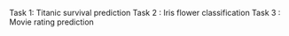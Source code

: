 Task 1: Titanic survival prediction
Task 2 : Iris flower classification
Task 3 : Movie rating prediction
